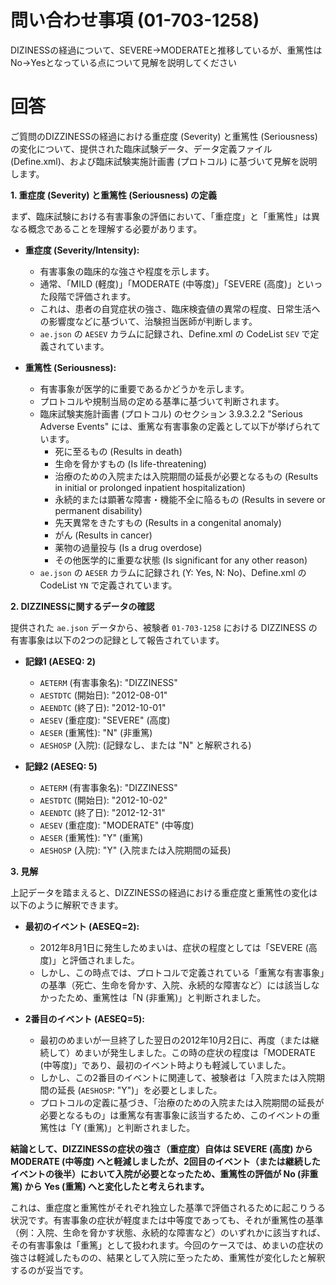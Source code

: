 # 問い合わせ事項 (01-703-1258)
DIZINESSの経過について、SEVERE→MODERATEと推移しているが、重篤性はNo→Yesとなっている点について見解を説明してください

# 回答
ご質問のDIZZINESSの経過における重症度 (Severity) と重篤性 (Seriousness) の変化について、提供された臨床試験データ、データ定義ファイル (Define.xml)、および臨床試験実施計画書 (プロトコル) に基づいて見解を説明します。

**1. 重症度 (Severity) と重篤性 (Seriousness) の定義**

まず、臨床試験における有害事象の評価において、「重症度」と「重篤性」は異なる概念であることを理解する必要があります。

*   **重症度 (Severity/Intensity):**
    *   有害事象の臨床的な強さや程度を示します。
    *   通常、「MILD (軽度)」「MODERATE (中等度)」「SEVERE (高度)」といった段階で評価されます。
    *   これは、患者の自覚症状の強さ、臨床検査値の異常の程度、日常生活への影響度などに基づいて、治験担当医師が判断します。
    *   `ae.json` の `AESEV` カラムに記録され、Define.xml の CodeList `SEV` で定義されています。

*   **重篤性 (Seriousness):**
    *   有害事象が医学的に重要であるかどうかを示します。
    *   プロトコルや規制当局の定める基準に基づいて判断されます。
    *   臨床試験実施計画書 (プロトコル) のセクション 3.9.3.2.2 "Serious Adverse Events" には、重篤な有害事象の定義として以下が挙げられています。
        *   死に至るもの (Results in death)
        *   生命を脅かすもの (Is life-threatening)
        *   治療のための入院または入院期間の延長が必要となるもの (Results in initial or prolonged inpatient hospitalization)
        *   永続的または顕著な障害・機能不全に陥るもの (Results in severe or permanent disability)
        *   先天異常をきたすもの (Results in a congenital anomaly)
        *   がん (Results in cancer)
        *   薬物の過量投与 (Is a drug overdose)
        *   その他医学的に重要な状態 (Is significant for any other reason)
    *   `ae.json` の `AESER` カラムに記録され (Y: Yes, N: No)、Define.xml の CodeList `YN` で定義されています。

**2. DIZZINESSに関するデータの確認**

提供された `ae.json` データから、被験者 `01-703-1258` における DIZZINESS の有害事象は以下の2つの記録として報告されています。

*   **記録1 (AESEQ: 2)**
    *   `AETERM` (有害事象名): "DIZZINESS"
    *   `AESTDTC` (開始日): "2012-08-01"
    *   `AEENDTC` (終了日): "2012-10-01"
    *   `AESEV` (重症度): "SEVERE" (高度)
    *   `AESER` (重篤性): "N" (非重篤)
    *   `AESHOSP` (入院): (記録なし、または "N" と解釈される)

*   **記録2 (AESEQ: 5)**
    *   `AETERM` (有害事象名): "DIZZINESS"
    *   `AESTDTC` (開始日): "2012-10-02"
    *   `AEENDTC` (終了日): "2012-12-31"
    *   `AESEV` (重症度): "MODERATE" (中等度)
    *   `AESER` (重篤性): "Y" (重篤)
    *   `AESHOSP` (入院): "Y" (入院または入院期間の延長)

**3. 見解**

上記データを踏まえると、DIZZINESSの経過における重症度と重篤性の変化は以下のように解釈できます。

*   **最初のイベント (AESEQ=2):**
    *   2012年8月1日に発生しためまいは、症状の程度としては「SEVERE (高度)」と評価されました。
    *   しかし、この時点では、プロトコルで定義されている「重篤な有害事象」の基準（死亡、生命を脅かす、入院、永続的な障害など）には該当しなかったため、重篤性は「N (非重篤)」と判断されました。

*   **2番目のイベント (AESEQ=5):**
    *   最初のめまいが一旦終了した翌日の2012年10月2日に、再度（または継続して）めまいが発生しました。この時の症状の程度は「MODERATE (中等度)」であり、最初のイベント時よりも軽減していました。
    *   しかし、この2番目のイベントに関連して、被験者は「入院または入院期間の延長 (`AESHOSP`: "Y")」を必要としました。
    *   プロトコルの定義に基づき、「治療のための入院または入院期間の延長が必要となるもの」は重篤な有害事象に該当するため、このイベントの重篤性は「Y (重篤)」と判断されました。

**結論として、DIZZINESSの症状の強さ（重症度）自体は SEVERE (高度) から MODERATE (中等度) へと軽減しましたが、2回目のイベント（または継続したイベントの後半）において入院が必要となったため、重篤性の評価が No (非重篤) から Yes (重篤) へと変化したと考えられます。**

これは、重症度と重篤性がそれぞれ独立した基準で評価されるために起こりうる状況です。有害事象の症状が軽度または中等度であっても、それが重篤性の基準（例：入院、生命を脅かす状態、永続的な障害など）のいずれかに該当すれば、その有害事象は「重篤」として扱われます。今回のケースでは、めまいの症状の強さは軽減したものの、結果として入院に至ったため、重篤性が変化したと解釈するのが妥当です。